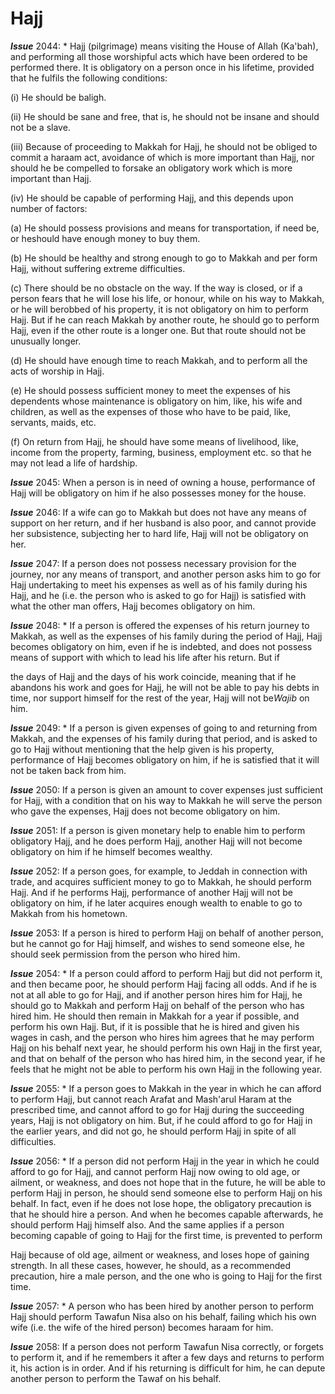 Hajj
====

***Issue*** 2044: \* Hajj (pilgrimage) means visiting the House of Allah
(Ka'bah), and performing all those worshipful acts which have been
ordered to be performed there. It is obligatory on a person once in his
lifetime, provided that he fulfils the following conditions:

(i) He should be baligh.

(ii) He should be sane and free, that is, he should not be insane and
should not be a slave.

(iii) Because of proceeding to Makkah for Hajj, he should not be obliged
to commit a haraam act, avoidance of which is more important than Hajj,
nor should he be compelled to forsake an obligatory work which is more
important than Hajj.

(iv) He should be capable of performing Hajj, and this depends upon
number of factors:

(a) He should possess provisions and means for transportation, if need
be, or heshould have enough money to buy them.

(b) He should be healthy and strong enough to go to Makkah and per form
Hajj, without suffering extreme difficulties.

(c) There should be no obstacle on the way. If the way is closed, or if
a person fears that he will lose his life, or honour, while on his way
to Makkah, or he will berobbed of his property, it is not obligatory on
him to perform Hajj. But if he can reach Makkah by another route, he
should go to perform Hajj, even if the other route is a longer one. But
that route should not be unusually longer.

(d) He should have enough time to reach Makkah, and to perform all the
acts of worship in Hajj.

(e) He should possess sufficient money to meet the expenses of his
dependents whose maintenance is obligatory on him, like, his wife and
children, as well as the expenses of those who have to be paid, like,
servants, maids, etc.

(f) On return from Hajj, he should have some means of livelihood, like,
income from the property, farming, business, employment etc. so that he
may not lead a life of hardship.

***Issue*** 2045: When a person is in need of owning a house,
performance of Hajj will be obligatory on him if he also possesses money
for the house.

***Issue*** 2046: If a wife can go to Makkah but does not have any means
of support on her return, and if her husband is also poor, and cannot
provide her subsistence, subjecting her to hard life, Hajj will not be
obligatory on her.

***Issue*** 2047: If a person does not possess necessary provision for
the journey, nor any means of transport, and another person asks him to
go for Hajj undertaking to meet his expenses as well as of his family
during his Hajj, and he (i.e. the person who is asked to go for Hajj) is
satisfied with what the other man offers, Hajj becomes obligatory on
him.

***Issue*** 2048: \* If a person is offered the expenses of his return
journey to Makkah, as well as the expenses of his family during the
period of Hajj, Hajj becomes obligatory on him, even if he is indebted,
and does not possess means of support with which to lead his life after
his return. But if

the days of Hajj and the days of his work coincide, meaning that if he
abandons his work and goes for Hajj, he will not be able to pay his
debts in time, nor support himself for the rest of the year, Hajj will
not be*Wajib* on him.

***Issue*** 2049: \* If a person is given expenses of going to and
returning from Makkah, and the expenses of his family during that
period, and is asked to go to Hajj without mentioning that the help
given is his property, performance of Hajj becomes obligatory on him, if
he is satisfied that it will not be taken back from him.

***Issue*** 2050: If a person is given an amount to cover expenses just
sufficient for Hajj, with a condition that on his way to Makkah he will
serve the person who gave the expenses, Hajj does not become obligatory
on him.

***Issue*** 2051: If a person is given monetary help to enable him to
perform obligatory Hajj, and he does perform Hajj, another Hajj will not
become obligatory on him if he himself becomes wealthy.

***Issue*** 2052: If a person goes, for example, to Jeddah in connection
with trade, and acquires sufficient money to go to Makkah, he should
perform Hajj. And if he performs Hajj, performance of another Hajj will
not be obligatory on him, if he later acquires enough wealth to enable
to go to Makkah from his hometown.

***Issue*** 2053: If a person is hired to perform Hajj on behalf of
another person, but he cannot go for Hajj himself, and wishes to send
someone else, he should seek permission from the person who hired him.

***Issue*** 2054: \* If a person could afford to perform Hajj but did
not perform it, and then became poor, he should perform Hajj facing all
odds. And if he is not at all able to go for Hajj, and if another person
hires him for Hajj, he should go to Makkah and perform Hajj on behalf of
the person who has hired him. He should then remain in Makkah for a year
if possible, and perform his own Hajj. But, if it is possible that he is
hired and given his wages in cash, and the person who hires him agrees
that he may perform Hajj on his behalf next year, he should perform his
own Hajj in the first year, and that on behalf of the person who has
hired him, in the second year, if he feels that he might not be able to
perform his own Hajj in the following year.

***Issue*** 2055: \* If a person goes to Makkah in the year in which he
can afford to perform Hajj, but cannot reach Arafat and Mash'arul Haram
at the prescribed time, and cannot afford to go for Hajj during the
succeeding years, Hajj is not obligatory on him. But, if he could afford
to go for Hajj in the earlier years, and did not go, he should perform
Hajj in spite of all difficulties.

***Issue*** 2056: \* If a person did not perform Hajj in the year in
which he could afford to go for Hajj, and cannot perform Hajj now owing
to old age, or ailment, or weakness, and does not hope that in the
future, he will be able to perform Hajj in person, he should send
someone else to perform Hajj on his behalf. In fact, even if he does not
lose hope, the obligatory precaution is that he should hire a person.
And when he becomes capable afterwards, he should perform Hajj himself
also. And the same applies if a person becoming capable of going to Hajj
for the first time, is prevented to perform

Hajj because of old age, ailment or weakness, and loses hope of gaining
strength. In all these cases, however, he should, as a recommended
precaution, hire a male person, and the one who is going to Hajj for the
first time.

***Issue*** 2057: \* A person who has been hired by another person to
perform Hajj should perform Tawafun Nisa also on his behalf, failing
which his own wife (i.e. the wife of the hired person) becomes haraam
for him.

***Issue*** 2058: If a person does not perform Tawafun Nisa correctly,
or forgets to perform it, and if he remembers it after a few days and
returns to perform it, his action is in order. And if his returning is
difficult for him, he can depute another person to perform the Tawaf on
his behalf.


